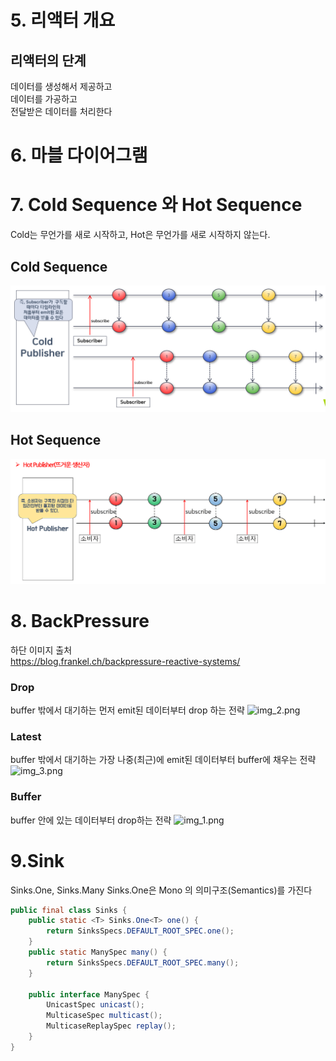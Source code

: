 # 5. 리액터 개요

## 리액터의 단계
데이터를 생성해서 제공하고  
데이터를 가공하고  
전달받은 데이터를 처리한다

# 6. 마블 다이어그램

# 7.  Cold Sequence 와 Hot Sequence
Cold는 무언가를 새로 시작하고, Hot은 무언가를 새로 시작하지 않는다.

## Cold Sequence

![img_4.png](image/img_4.png)
## Hot Sequence
![img_6.png](image/img_6.png)

# 8. BackPressure
하단 이미지 출처  
https://blog.frankel.ch/backpressure-reactive-systems/

### Drop
buffer 밖에서 대기하는 먼저 emit된 데이터부터 drop 하는 전략
![img_2.png](https://projectreactor.io/docs/core/release/api/reactor/core/publisher/doc-files/marbles/onBackpressureDrop.svg)

### Latest
buffer 밖에서 대기하는 가장 나중(최근)에 emit된 데이터부터 buffer에 채우는 전략
![img_3.png](https://projectreactor.io/docs/core/release/api/reactor/core/publisher/doc-files/marbles/onBackpressureLatest.svg)

### Buffer
buffer 안에 있는 데이터부터 drop하는 전략
![img_1.png](https://projectreactor.io/docs/core/release/api/reactor/core/publisher/doc-files/marbles/onBackpressureBufferWithMaxSizeConsumer.svg)


# 9.Sink

Sinks.One, Sinks.Many
Sinks.One은 Mono 의 의미구조(Semantics)를 가진다

```java
public final class Sinks {
    public static <T> Sinks.One<T> one() {
        return SinksSpecs.DEFAULT_ROOT_SPEC.one();
    }    
    public static ManySpec many() {
        return SinksSpecs.DEFAULT_ROOT_SPEC.many();
    }
    
    public interface ManySpec {
        UnicastSpec unicast();
        MulticaseSpec multicast();
        MulticaseReplaySpec replay();
    }
}
```
